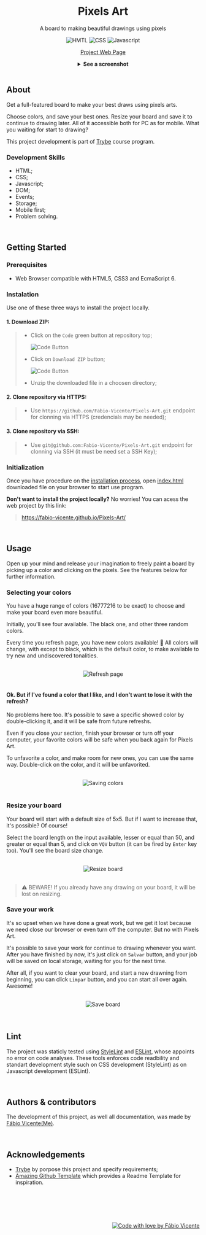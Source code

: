 <div align=center>
  <h1>Pixels Art</h1>
  <p>A board to making beautiful drawings using pixels</p>

  ![HMTL](assets/images/HTML-logo.svg)
  ![CSS](assets/images/CSS-logo.svg)
  ![Javascript](assets/images/javascript-badge.svg)

  [Project Web Page](https://fabio-vicente.github.io/Pixels-Art/)

  <details>
    <summary>
      <strong>See a screenshot</strong>
    </summary>
    <br />
    <img src=assets/gifs/screenshot-5x5.gif alt="Project Screenshot" />
  </details>
</div>
  
</div>
<br />

## About

Get a full-featured board to make your best draws using pixels arts.

Choose colors, and save your best ones. Resize your board and save it to continue to drawing later. All of it accessible both for PC as for mobile. What you waiting for start to drawing?

This project development is part of [Trybe](https://www.betrybe.com/) course program.

### Development Skills

- HTML;
- CSS;
- Javascript;
- DOM;
- Events;
- Storage;
- Mobile first;
- Problem solving.

<br />

## Getting Started

### Prerequisites

  - Web Browser compatible with HTML5, CSS3 and EcmaScript 6.

### Instalation

  Use one of these three ways to install the project locally.

#### 1. Download ZIP:
>
>  - Click on the `Code` green button at repository top;
>
>      ![Code Button](assets/images/GitHub-code-button.png)
>
>  - Click on `Download ZIP` button;
>
>      ![Code Button](assets/images/GitHub-downloadZIP-button.png)
>  
>  - Unzip the downloaded file in a choosen directory;

#### 2. Clone repository via HTTPS:
>
>  - Use `https://github.com/Fabio-Vicente/Pixels-Art.git` endpoint for clonning via HTTPS (credencials may be needed);


#### 3. Clone repository via SSH:
>
>  - Use `git@github.com:Fabio-Vicente/Pixels-Art.git` endpoint for clonning via SSH (it must be need set a SSH Key);

### Initialization

Once you have procedure on the [installation process](#instalation), open [index.html](index.html) downloaded file on your browser to start use program.

**Don't want to install the project locally?** No worries! You can acess the web project by this link:

> https://fabio-vicente.github.io/Pixels-Art/

<br />

## Usage

Open up your mind and release your imagination to freely paint a board by picking up a color and clicking on the pixels. See the features below for further information.

### Selecting your colors

You have a huge range of colors (16777216 to be exact) to choose and make your board even more beautiful.

Initially, you'll see four available. The black one, and other three random colors.

Every time you refresh page, you have new colors available! 🎉 All colors will change, with except to black, which is the default color, to make available to try new and undiscovered tonalities.

<br />
<div align=center>
  <img src=assets/gifs/refresh.gif alt="Refresh page" />
</div>
<br />

#### Ok. But if I've found a color that I like, and I don't want to lose it with the refresh?

No problems here too. It's possible to save a specific showed color by double-clicking it, and it will be safe from future refreshs.

Even if you close your section, finish your browser or turn off your computer, your favorite colors will be safe when you back again for Pixels Art.

To unfavorite a color, and make room for new ones, you can use the same way. Double-click on the color, and it will be unfavorited.

<br />
<div align=center>
  <img src=assets/gifs/saving-colors.gif alt="Saving colors"" />
</div>
<br />

### Resize your board

Your board will start with a default size of 5x5. But if I want to increase that, it's possible? Of course!

Select the board length on the input available, lesser or equal than 50, and greater or equal than 5, and click on `VQV` button (it can be fired by `Enter` key too). You'll see the board size change.

<br />
<div align=center>
  <img src=assets/gifs/resize-board.gif alt="Resize board"" />
</div>
<br />

> ⚠️ BEWARE! If you already have any drawing on your board, it will be lost on resizing.

### Save your work

It's so upset when we have done a great work, but we get it lost because we need close our browser or even turn off the computer. But no with Pixels Art.

It's possible to save your work for continue to drawing whenever you want. After you have finished by now, it's just click on `Salvar` button, and your job will be saved on local storage, waiting for you for the next time.

After all, if you want to clear your board, and start a new drawning from beginning, you can click `Limpar` button, and you can start all over again. Awesome!

<br />
<div align=center>
  <img src=assets/gifs/save-board.gif alt="Save board" />
</div>
<br />

<br />

## Lint

The project was staticly tested using [StyleLint](https://stylelint.io/) and [ESLint](https://eslint.org/), whose appoints no error on code analyses. These tools enforces code readbility and standart development style such on CSS development (StyleLint) as on Javascript development (ESLint).

<br />

## Authors & contributors

The development of this project, as well all documentation, was made by [Fábio Vicente(Me)](https://github.com/Fabio-Vicente).

<br />

## Acknowledgements

- [Trybe](https://www.betrybe.com/) by porpose this project and specify requirements;
- [Amazing Github Template](https://github.com/dec0dOS/amazing-github-template) which provides a Readme Template for inspiration.

<br />
<br />
<br />
<br />

<div align=right>

[![Code with love by Fábio Vicente](assets/images/made-with-love.svg)](https://github.com/Fabio-Vicente)

</div>

